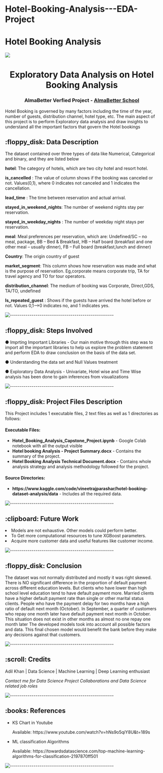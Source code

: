 # Hotel-Booking-Analysis---EDA-Project
# Hotel Booking Analysis 
<h><img src="https://media.giphy.com/media/3orifgSVvLDe2hCtEY/giphy.gif" align="centre"></h>
<h1 align="center"> Exploratory Data Analysis on Hotel Booking Analysis </h1>
<h3 align="center"> AlmaBetter Verfied Project - <a href="https://www.almabetter.com/"> AlmaBetter School </a> </h5>

<p>Hotel Booking is governed by many factors including the time of the year, number of guests, distribution channel, hotel type, etc. The main aspect of this project is to perform Exploratory data analysis and draw insights to understand all the important factors that govern the Hotel bookings</p>

<h2> :floppy_disk: Data Description</h2>

<p>The dataset contained over three types of data like Numerical, Categorical and binary, and they are listed below</p>

**hotel**: The category of hotels, which are two city hotel and resort hotel.

**is_cancelled** : The value of column shows if the booking was canceled or not. Values(0,1), where 0 indicates not canceled and 1 indicates the cancellation.

**lead_time** : The time between reservation and actual arrival.

**stayed_in_weekend_nights**: The number of weekend nights stay per reservation. 

**stayed_in_weekday_nights** : The number of weekday night stays per reservation.

**meal**: Meal preferences per reservation, which are:  Undefined/SC – no meal, package, BB – Bed & Breakfast, HB – Half board (breakfast and one other meal – usually dinner),  FB – Full board (breakfast,lunch and dinner)

**Country**: The origin country of guest

**market_segment**: This column shows how reservation was made and what is the purpose of reservation. Eg,corporate means corporate trip, TA for travel agency and TO for tour operators.

**distribution_channel**: The medium of booking was Corporate, Direct,GDS, TA/TO, undefined

**Is_repeated_guest** : Shows if the guests have arrived the hotel before or not. Values 0,1-->0 indicates no, and 1 indicates yes.

![-----------------------------------------------------](https://raw.githubusercontent.com/andreasbm/readme/master/assets/lines/rainbow.png)

<h2> :floppy_disk: Steps Involved</h2>

● Imprting Important Libraries - Our main motive through this step was to import all the important libraries to help us explore the problem statement and perform EDA
to draw conclusion on the basis of the data set.

● Understanding the data set and Null Values treatment 

● Exploratory Data Analysis - Univariate, Hotel wise and Time Wise analysis has been done to gain inferences from visualizations 

![-----------------------------------------------------](https://raw.githubusercontent.com/andreasbm/readme/master/assets/lines/rainbow.png)

<h2> :floppy_disk: Project Files Description</h2>

<p>This Project includes 1 executable files, 2 text files as well as 1 directories as follows:</p>
<h4>Executable Files:</h4>

<ul>
  <li><b>Hotel_Booking_Analysis_Capstone_Project.ipynb</b> - Google Colab notebook with all the output visible</li>
  <li><b>Hotel booking Analysis - Project Summary.docx</b> - Contains the summary of the project.</li>
  <li><b>Hotel Booking Analysis Technical Document.docx</b> - Contains whole analysis strategy and analysis methodology followed for the project.</li>
</ul>

<h4>Source Directories:</h4>
<ul>
  <li><b>https://www.kaggle.com/code/vineetrajparashar/hotel-booking-dataset-analysis/data</b> - Includes all the required data.</li>
</ul>

![-----------------------------------------------------](https://raw.githubusercontent.com/andreasbm/readme/master/assets/lines/rainbow.png)

<h2> :clipboard: Future Work</h2>
<li>Models are not exhaustive. Other models could perform better.</li>
<li>To Get more computational resources to tune XGBoost parameters.</li>
<li>Acquire more customer data and useful features like customer income.</li>

![-----------------------------------------------------](https://raw.githubusercontent.com/andreasbm/readme/master/assets/lines/rainbow.png)

<h2>:floppy_disk: Conclusion</h2>
<p>The dataset was not normally distributed and mostly it was right skewed. There is NO significant difference in the proportion of default payment across different education levels. But clients who have lower than high school level education tend to have default payment more. Married clients have a higher default payment rate than single or other marital status clients. People who have the payment delay for two months have a high ratio of default next month (October). In September, a quarter of customers who repay one month later have default payment next month in October. This situation does not exist in other months as almost no one repay one month later The developed models took into account all possible factors and data. This final chosen model would benefit the bank before they make any decisions against that customers.</p>

![-----------------------------------------------------](https://raw.githubusercontent.com/andreasbm/readme/master/assets/lines/rainbow.png)

<!-- CREDITS -->
<h2 id="credits"> :scroll: Credits</h2>

Adil Khan | Data Science | Machine Learning | Deep Learning enthusiast

<p> <i> Contact me for Data Science Project Collaborations and Data Science related job roles</i></p>

![-----------------------------------------------------](https://raw.githubusercontent.com/andreasbm/readme/master/assets/lines/rainbow.png)
<h2> :books: References</h2>
<ul>
  <li><p>KS Chart in Youtube </p>
      <p>Available: https://www.youtube.com/watch?v=hNs9o5qiY8U&t=189s</p>
  </li>
 
  <li><p>ML classification Algorithms </p>
      <p>Available: https://towardsdatascience.com/top-machine-learning-algorithms-for-classification-2197870ff501</p>
  </li>
 
</ul>

![-----------------------------------------------------](https://raw.githubusercontent.com/andreasbm/readme/master/assets/lines/rainbow.png)


